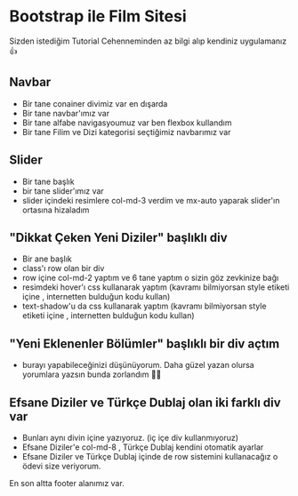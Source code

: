 # Bootstrap ile Film Sitesi
Sizden istediğim Tutorial Cehenneminden az bilgi alıp kendiniz uygulamanız 👍

## Navbar
* Bir tane conainer divimiz var en dışarda
* Bir tane navbar'ımız var
* Bir tane alfabe navigasyoumuz var ben flexbox kullandım
* Bir tane Filim ve Dizi kategorisi seçtiğimiz navbarımız var

## Slider
* Bir tane başlık
* bir tane slider'ımız var
* slider içindeki resimlere col-md-3 verdim ve mx-auto yaparak slider'ın ortasına hizaladım

## "Dikkat Çeken Yeni Diziler" başlıklı div
* Bir ane başlık
* class'ı row olan bir div
* row içine col-md-2 yaptım ve 6 tane yaptım o sizin göz zevkinize bağı
* resimdeki hover'ı css kullanarak yaptım (kavramı bilmiyorsan style etiketi içine , internetten bulduğun kodu kullan)
* text-shadow'u da css kullanarak yaptım (kavramı bilmiyorsan style etiketi içine , internetten bulduğun kodu kullan)

## "Yeni Eklenenler Bölümler" başlıklı bir div açtım 
* burayı yapabileceğinizi düşünüyorum. Daha güzel yazan olursa yorumlara yazsın bunda zorlandım 🤦‍♂️

##  Efsane Diziler ve Türkçe Dublaj olan iki farklı div var
* Bunları aynı divin içine yazıyoruz. (iç içe div kullanmıyoruz)
* Efsane Diziler'e col-md-8 , Türkçe Dublaj kendini otomatik ayarlar
* Efsane Diziler ve Türkçe Dublaj içinde de row sistemini kullanacağız o ödevi size veriyorum.

En son altta footer alanımız var.


